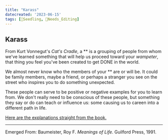 ```yaml
---
title: "Karass"
datecreated: '2023-06-15'
tags: [🌱Seedling, 🧹Needs_Editing]
---
```

## Karass

From Kurt Vonnegut's *Cat's Cradle*, a ** is a grouping of people from whom we've learned something that will help us proceed toward your *wampeter*, that thing you feel you've been created to get DONE in the world.

We almost never know who the members of your ** are or will be. It could be family members, maybe a friend, or perhaps a stranger you see on the street who inspires you to do something unexpected. 

These people can serve to be positive or negative examples for you to learn from. We don't really need to be conscious of these people, but something they say or do can teach or influence us: some causing us to careen into a different path in life. 

[Here are the explanations straight from the book.](https://catscradle.neocities.org/chapter-24.html)

***
Emerged From: Baumeister, Roy F. *Meanings of Life*. Guilford Press, 1991.